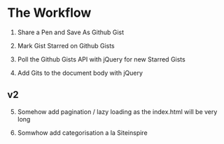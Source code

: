 # The Workflow

1. Share a Pen and Save As Github Gist

2. Mark Gist Starred on Github Gists

3. Poll the Github Gists API with jQuery for new Starred Gists

4. Add Gits to the document body with jQuery

## v2

5. Somehow add pagination / lazy loading as the index.html will be very long

6. Somwhow add categorisation a la Siteinspire